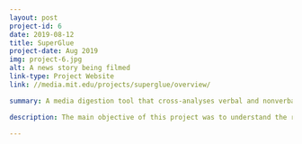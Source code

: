 ```yaml
---
layout: post
project-id: 6
date: 2019-08-12
title: SuperGlue
project-date: Aug 2019
img: project-6.jpg
alt: A news story being filmed
link-type: Project Website
link: //media.mit.edu/projects/superglue/overview/

summary: A media digestion tool that cross-analyses verbal and nonverbal cues for presentation, analysis, and summarization of broadcast news.

description: The main objective of this project was to understand the relationship between content and presentation for any given scene and understand the emotive aspects of the same. We wanted to study the extent to which such a presentation affects audiences and see if we can extract the content from its packaging. We also investigated how the presentation of the same content differs from channel to channel. This analysis aimed to measure if such portrayals affect their audiences and contribute to the formation of potentially dangerous echo chambers. <br /> <br /> SuperGlue fuses multiple modalities to create a comprehensive model for the cross-analysis of body language, scene context, and other signals to explore the nature of news on different media outlets. I spearheaded the body language analysis for this project, where we cross-examined hand gestures, facial expressions, and body posture of the newscaster as three dimensions of influence on the overall manner of demonstration. The model is developed in <a href="https://opencv.org/" target="_blank">OpenCV</a> and <a href="https://pytorch.org/" target="_blank">PyTorch</a> using fusion at the decision level for emotion analysis. Its principal components are a <a href="https://en.wikipedia.org/wiki/Recurrent_neural_network" target="_blank">Recurrent Neural Network</a>, <a href="https://en.wikipedia.org/wiki/Convolutional_neural_network" target="_blank">3D Convolutional Neural Network</a>, and <a href="https://azure.microsoft.com/en-us/services/cognitive-services/" target="_blank">Azure Media Analytics’ model</a> for posture recognition, hand gesture recognition, and facial emotion recognition respectively.

---
```

